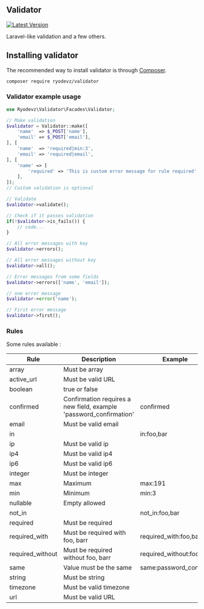 ## Validator

[![Latest Version](https://img.shields.io/github/v/release/ryodevz/validator.svg?style=flat-square)](https://github.com/ryodevz/validator/releases)

Laravel-like validation and a few others.

## Installing validator

The recommended way to install validator is through [Composer](https://getcomposer.org/).

```bash
composer require ryodevz/validator
```

### Validator example usage

```php
use Ryodevz\Validator\Facades\Validator;

// Make validation
$validator = Validator::make([
    'name'  => $_POST['name'],
    'email' => $_POST['email'],
], [
    'name'  => 'required|min:3',
    'email' => 'required|email',
], [
    'name' => [
        'required' => 'This is custom error message for rule required'
    ],
]);
// Custom validation is optional

// Validate
$validator->validate();

// Check if it passes validation
if(!$validator->is_fails()) {
    // code...
}

// All error messages with key
$validator->errors();

// All error messages without key
$validator->all();

// Error messages from some fields
$validator->errors(['name', 'email']);

// one error message
$validator->error('name');

// First error message
$validator->first();
```

### Rules

Some rules available :

| Rule             | Description                                                        | Example                  |
| ---------------- | ------------------------------------------------------------------ | ------------------------ |
| array            | Must be array                                                      |                          |
| active_url       | Must be valid URL                                                  |                          |
| boolean          | true or false                                                      |                          |
| confirmed        | Confirmation requires a new field, example 'password_confirmation' | confirmed                |
| email            | Must be valid email                                                |                          |
| in               |                                                                    | in:foo,bar               |
| ip               | Must be valid ip                                                   |                          |
| ip4              | Must be valid ip4                                                  |                          |
| ip6              | Must be valid ip6                                                  |                          |
| integer          | Must be integer                                                    |                          |
| max              | Maximum                                                            | max:191                  |
| min              | Minimum                                                            | min:3                    |
| nullable         | Empty allowed                                                      |                          |
| not_in           |                                                                    | not_in:foo,bar           |
| required         | Must be required                                                   |                          |
| required_with    | Must be required with foo, barr                                    | required_with:foo,bar    |
| required_without | Must be required without foo, barr                                 | required_without:foo,bar |
| same             | Value must be the same                                             | same:password_confirm    |
| string           | Must be string                                                     |                          |
| timezone         | Must be valid timezone                                             |                          |
| url              | Must be valid URL                                                  |                          |
